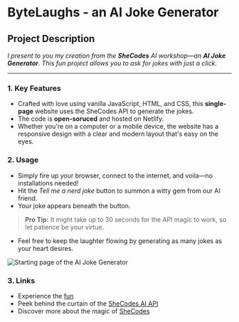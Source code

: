 # ByteLaughs - an AI Joke Generator

## Project Description

*I present to you my creation from the **SheCodes** AI workshop—an **AI Joke Generator**. This fun project allows you to ask for jokes with just a click.*

---

### 1. Key Features

- Crafted with love using vanilla JavaScript, HTML, and CSS, this **single-page** website uses the SheCodes API to generate the jokes.
- The code is **open-soruced** and hosted on Netlify.
- Whether you're on a computer or a mobile device, the website has a responsive design with a clear and modern layout that's easy on the eyes.

### 2. Usage

- Simply fire up your browser, connect to the internet, and voila—no installations needed!
- Hit the *Tell me a nerd joke* button to summon a witty gem from our AI friend.
- Your joke appears beneath the button.
  
> **Pro Tip:** It might take up to 30 seconds for the API magic to work, so let patience be your virtue.

- Feel free to keep the laughter flowing by generating as many jokes as your heart desires.

![Starting page of the AI Joke Generator](/src/images/dictionary-cover.png)

### 3. Links

- Experience the [fun](https://frolicking-otter-4f5fd1.netlify.app)
- Peek behind the curtain of the [SheCodes AI API](https://www.shecodes.io/learn/apis/ai)
- Discover more about the magic of [SheCodes](https://www.shecodes.io/)
